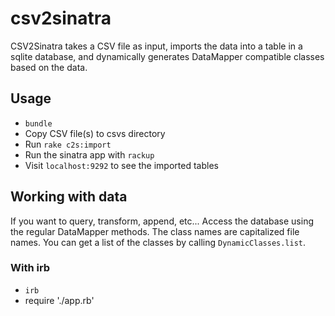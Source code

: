 csv2sinatra
===========

CSV2Sinatra takes a CSV file as input, imports the data into a table in a sqlite database, and dynamically generates DataMapper compatible classes based on the data.

Usage
-----
* `bundle`
* Copy CSV file(s) to csvs directory
* Run `rake c2s:import`
* Run the sinatra app with `rackup`
* Visit `localhost:9292` to see the imported tables


Working with data
-----------------
If you want to query, transform, append, etc... Access the database using the regular DataMapper methods. The class names are capitalized file names. You can get a list of the classes by calling `DynamicClasses.list`.

### With irb
* `irb`
* require './app.rb'